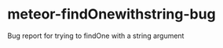 meteor-findOnewithstring-bug
============================

Bug report for trying to findOne with a string argument
